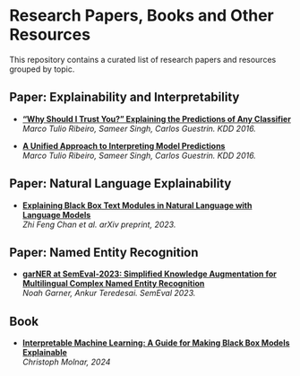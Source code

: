 # Research Papers, Books and Other Resources

This repository contains a curated list of research papers and resources grouped by topic.

## Paper: Explainability and Interpretability

- **[“Why Should I Trust You?” Explaining the Predictions of Any Classifier](https://arxiv.org/pdf/1602.04938)**  
  *Marco Tulio Ribeiro, Sameer Singh, Carlos Guestrin. KDD 2016.*

- **[A Unified Approach to Interpreting Model Predictions](https://arxiv.org/pdf/1602.04938)**  
  *Marco Tulio Ribeiro, Sameer Singh, Carlos Guestrin. KDD 2016.*

## Paper: Natural Language Explainability

- **[Explaining Black Box Text Modules in Natural Language with Language Models](https://arxiv.org/pdf/2305.09863)**  
  *Zhi Feng Chan et al. arXiv preprint, 2023.*

## Paper: Named Entity Recognition

- **[garNER at SemEval-2023: Simplified Knowledge Augmentation for Multilingual Complex Named Entity Recognition](https://aclanthology.org/2023.semeval-1.114.pdf)**  
  *Noah Garner, Ankur Teredesai. SemEval 2023.*

## Book

- **[Interpretable Machine Learning: A Guide for Making Black Box Models Explainable](https://christophm.github.io/interpretable-ml-book/)**  
  *Christoph Molnar, 2024*
